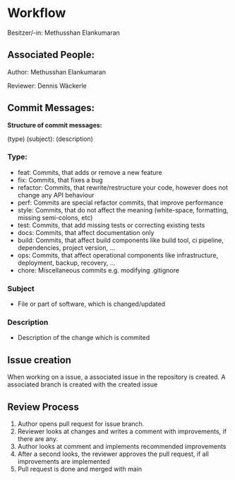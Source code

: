 # Workflow

Besitzer/-in: Methusshan Elankumaran

## Associated People:

Author: Methusshan Elankumaran

Reviewer: Dennis Wäckerle

## Commit Messages:

**Structure of commit messages:**

(type) (subject): (description)

### Type:

- feat: Commits, that adds or remove a new feature
- fix: Commits, that fixes a bug
- refactor: Commits, that rewrite/restructure your code, however does not change any API behaviour
- perf: Commits are special refactor commits, that improve performance
- style: Commits, that do not affect the meaning (white-space, formatting, missing semi-colons, etc)
- test: Commits, that add missing tests or correcting existing tests
- docs: Commits, that affect documentation only
- build: Commits, that affect build components like build tool, ci pipeline, dependencies, project version, ...
- ops: Commits, that affect operational components like infrastructure, deployment, backup, recovery, ...
- chore: Miscellaneous commits e.g. modifying .gitignore

### Subject

- File or part of software, which is changed/updated

### Description

- Description of the change which is commited

## Issue creation

When working on a issue, a associated issue in the repository is created. A associated branch is created with the created issue

## Review Process

1. Author opens pull request for issue branch.
2. Reviewer looks at changes and writes a comment with improvements, if there are any.
3. Author looks at comment and implements recommended improvements
4. After a second looks, the reviewer approves the pull request, if all improvements are implemented
5. Pull request is done and merged with main